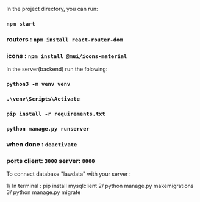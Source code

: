 In the project directory, you can run:

### `npm start`
### routers : ` npm install react-router-dom `
### icons : ` npm install @mui/icons-material `



In the server(backend) run the folowing:


### `python3 -m venv venv`
### `.\venv\Scripts\Activate`
### `pip install -r requirements.txt`
### `python manage.py runserver`
### when done :  `deactivate`


### ports client: `3000` server: `8000`

To connect database "lawdata" with your server : 

1/ In terminal : pip install mysqlclient
2/ python manage.py makemigrations
3/ python manage.py migrate
